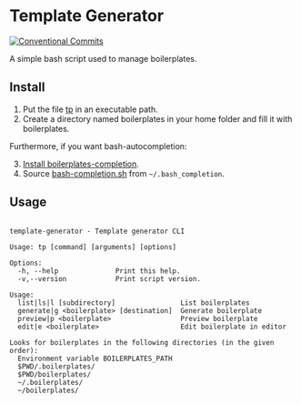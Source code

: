 # Template Generator

[![Conventional Commits](https://img.shields.io/badge/Conventional%20Commits-1.0.0-yellow.svg)](https://conventionalcommits.org)

A simple bash script used to manage boilerplates.

## Install

1. Put the file [tp](tp) in an executable path.
2. Create a directory named boilerplates in your home folder and fill it with boilerplates.

Furthermore, if you want bash-autocompletion:

3. [Install boilerplates-completion](https://github.com/scop/bash-completion).
4. Source [bash-completion.sh](bash-completion.sh) from `~/.bash_completion`.

## Usage

```

template-generator - Template generator CLI

Usage: tp [command] [arguments] [options]

Options:
  -h, --help              Print this help.
  -v,--version            Print script version.

Usage:
  list|ls|l [subdirectory]                List boilerplates
  generate|g <boilerplate> [destination]  Generate boilerplate
  preview|p <boilerplate>                 Preview boilerplate
  edit|e <boilerplate>                    Edit boilerplate in editor

Looks for boilerplates in the following directories (in the given order):
  Environment variable BOILERPLATES_PATH
  $PWD/.boilerplates/
  $PWD/boilerplates/
  ~/.boilerplates/
  ~/boilerplates/

```
